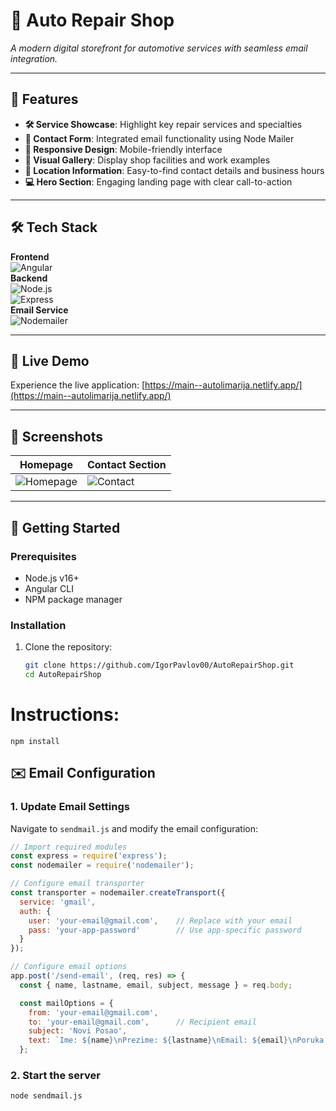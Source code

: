 # 🚗 Auto Repair Shop  

*A modern digital storefront for automotive services with seamless email integration.*

---

## 🌟 Features  
- **🛠️ Service Showcase**: Highlight key repair services and specialties  
- **📧 Contact Form**: Integrated email functionality using Node Mailer  
- **📱 Responsive Design**: Mobile-friendly interface  
- **📸 Visual Gallery**: Display shop facilities and work examples  
- **📍 Location Information**: Easy-to-find contact details and business hours  
- **💻 Hero Section**: Engaging landing page with clear call-to-action  

---

## 🛠️ Tech Stack  
**Frontend**  
![Angular](https://img.shields.io/badge/Angular-DD0031?style=flat&logo=angular&logoColor=white)  
**Backend**  
![Node.js](https://img.shields.io/badge/Node.js-339933?style=flat&logo=nodedotjs&logoColor=white)  
![Express](https://img.shields.io/badge/Express-000000?style=flat&logo=express&logoColor=white)  
**Email Service**  
![Nodemailer](https://img.shields.io/badge/Nodemailer-4B32C3?style=flat&logo=maildotru&logoColor=white)  

---

## 🚀 Live Demo  
Experience the live application: [https://main--autolimarija.netlify.app/](https://main--autolimarija.netlify.app/)  

---

## 📸 Screenshots  
| Homepage | Contact Section |  
|----------|-----------------|  
| ![Homepage](https://github.com/IgorPavlov00/AutoRepairShop/assets/103071674/937a8dda-928f-40c0-963e-4e58d372e3c3) | ![Contact](https://github.com/IgorPavlov00/AutoRepairShop/assets/103071674/e9bc9aaa-997a-4065-9e99-e1fc8a1ca13b) |  

---

## 🏁 Getting Started  

### Prerequisites  
- Node.js v16+  
- Angular CLI  
- NPM package manager  

### Installation  
1. Clone the repository:  
   ```bash  
   git clone https://github.com/IgorPavlov00/AutoRepairShop.git  
   cd AutoRepairShop
   
# Instructions:

```
npm install
```

## ✉️ Email Configuration

### 1. Update Email Settings
Navigate to `sendmail.js` and modify the email configuration:

```javascript
// Import required modules
const express = require('express');
const nodemailer = require('nodemailer');

// Configure email transporter
const transporter = nodemailer.createTransport({
  service: 'gmail',
  auth: {
    user: 'your-email@gmail.com',    // Replace with your email
    pass: 'your-app-password'        // Use app-specific password
  }
});

// Configure email options
app.post('/send-email', (req, res) => {
  const { name, lastname, email, subject, message } = req.body;

  const mailOptions = {
    from: 'your-email@gmail.com',
    to: 'your-email@gmail.com',      // Recipient email
    subject: 'Novi Posao',
    text: `Ime: ${name}\nPrezime: ${lastname}\nEmail: ${email}\nPoruka: ${message}`
  };
```
### 2. Start the server
```
node sendmail.js
```
